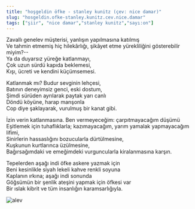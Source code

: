 ```yaml
---
title: "hoşgeldin öfke - stanley kunitz (çev: nice damar)"
slug: "hosgeldin.ofke-stanley.kunitz.cev.nice.damar"
tags: ["şiir", "nice damar","stanley kunitz","sayı:on"]
---
```


Zavallı genelev müşterisi, yanlışın yapılmasına katılmış  
Ve tahmin etmemiş hiç hilekârlığı, şikâyet etme yürekliliğini
gösterebilir miyim?--\
Ya da duyarsız yüreğe katlanmayı,\
Çok uzun sürdü kapıda beklemesi,\
Kışı, ücreti ve kendini küçümsemesi.

Katlanmak mı? Budur sevginin lehçesi,\
Batının deneyimsiz genci, eski dostum,\
Şimdi sürüden ayrılarak paytak yarı canlı\
Döndü köyüne, harap manşonla\
Cop diye şaklayarak, vurulmuş bir kanat gibi.

İzin verin katlanmasına. Ben vermeyeceğim: çarpıtmayacağım düşümü\
Eşitlemek için tuhaflıklarla; kazımayacağım, yarım yamalak yapmayacağım
lifimi,\
Sinirlerin hassaslığını bozucularla dürtülmesine,\
Kuşkunun kurtlarınca üzülmesine,\
Bağırsağımdaki ve emeğimdeki vurguncularla kiralanmasına karşın.

Tepelerden aşağı indi öfke askere yazmak için\
Beni kesinlikle siyah lekeli kahve renkli soyuna\
Kaplanın ırkına; aşağı indi sonunda\
Göğsümün bir şenlik ateşini yapmak için öfkesi var\
Bir ıslak kibrit ve tüm insanlığın karamsarlığıyla.



![alev](/img/alev.jpg)


